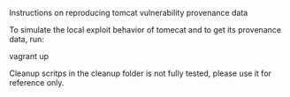 Instructions on reproducing tomcat vulnerability provenance data

To simulate the local exploit behavior of tomecat and to get its provenance data, run: 

vagrant up

Cleanup scritps in the cleanup folder is not fully tested, please use it for reference only.
